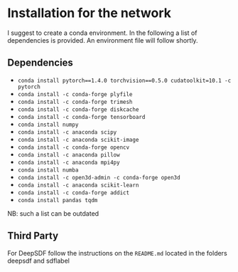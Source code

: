 # Installation for the network

I suggest to create a conda environment. In the following a list of dependencies is provided. An environment file will follow shortly.

## Dependencies

- `conda install pytorch==1.4.0 torchvision==0.5.0 cudatoolkit=10.1 -c pytorch`
- `conda install -c conda-forge plyfile`
- `conda install -c conda-forge trimesh`
- `conda install -c conda-forge diskcache`  
- `conda install -c conda-forge tensorboard`
- `conda install numpy`
- `conda install -c anaconda scipy`
- `conda install -c anaconda scikit-image`
- `conda install -c conda-forge opencv`
- `conda install -c anaconda pillow`
- `conda install -c anaconda mpi4py`
- `conda install numba`
- `conda install -c open3d-admin -c conda-forge open3d`
- `conda install -c anaconda scikit-learn`
- `conda install -c conda-forge addict`
- `conda install pandas tqdm`

NB: such a list can be outdated

## Third Party

For DeepSDF follow the instructions on the `README.md` located in the folders deepsdf and sdflabel 

<br>


